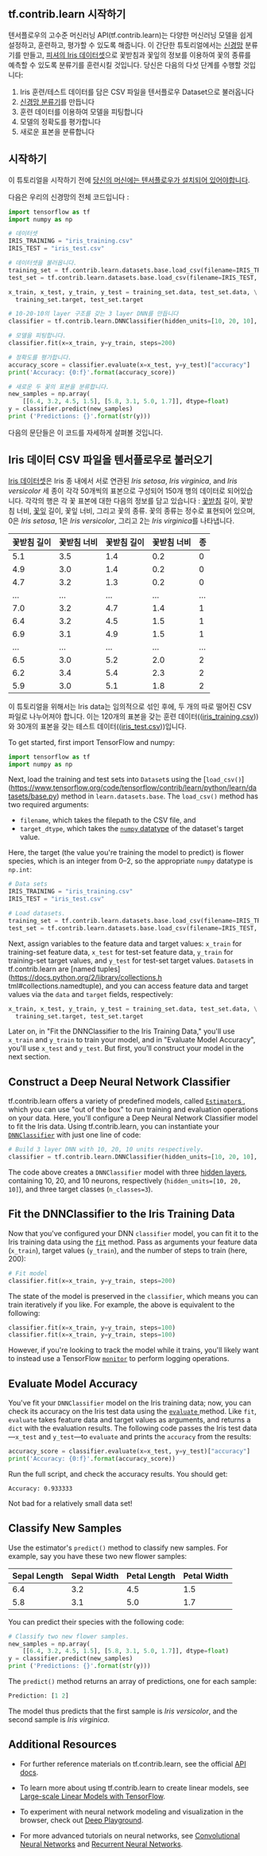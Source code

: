 ## tf.contrib.learn 시작하기

텐서플로우의 고수준 머신러닝 API(tf.contrib.learn)는 다양한 머신러닝 모델을 쉽게 설정하고, 훈련하고, 평가할 수 있도록 해줍니다. 이 간단한 튜토리얼에서는  [신경망](https://en.wikipedia.org/wiki/Artificial_neural_network) 분류기를 만들고, [피셔의 Iris 데이터셋](https://en.wikipedia.org/wiki/Iris_flower_data_set)으로 꽃받침과 꽃잎의 정보를 이용하여 꽃의 종류를 예측할 수 있도록 분류기를 훈련시킬 것입니다. 당신은 다음의 다섯 단계를 수행할 것입니다:

1. Iris 훈련/테스트 데이터를 담은 CSV 파일을 텐서플로우 Dataset으로 불러옵니다
2. [신경망 분류기](../../api_docs/python/contrib.learn.html#DNNClassifier)를 만듭니다
3. 훈련 데이터를 이용하여 모델을 피팅합니다
4. 모델의 정확도를 평가합니다
5. 새로운 표본을 분류합니다

## 시작하기

이 튜토리얼을 시작하기 전에  [당신의 머신에는 텐서플로우가 설치되어 있어야합니다](../../get_started/os_setup.html#download-and-setup).

다음은 우리의 신경망의 전체 코드입니다 :

```python
import tensorflow as tf
import numpy as np

# 데이터셋
IRIS_TRAINING = "iris_training.csv"
IRIS_TEST = "iris_test.csv"

# 데이터셋을 불러옵니다.
training_set = tf.contrib.learn.datasets.base.load_csv(filename=IRIS_TRAINING, target_dtype=np.int)
test_set = tf.contrib.learn.datasets.base.load_csv(filename=IRIS_TEST, target_dtype=np.int)

x_train, x_test, y_train, y_test = training_set.data, test_set.data, \
  training_set.target, test_set.target

# 10-20-10의 layer 구조를 갖는 3 layer DNN를 만듭니다
classifier = tf.contrib.learn.DNNClassifier(hidden_units=[10, 20, 10], n_classes=3)

# 모델을 피팅합니다.
classifier.fit(x=x_train, y=y_train, steps=200)

# 정확도를 평가합니다.
accuracy_score = classifier.evaluate(x=x_test, y=y_test)["accuracy"]
print('Accuracy: {0:f}'.format(accuracy_score))

# 새로운 두 꽃의 표본을 분류합니다.
new_samples = np.array(
    [[6.4, 3.2, 4.5, 1.5], [5.8, 3.1, 5.0, 1.7]], dtype=float)
y = classifier.predict(new_samples)
print ('Predictions: {}'.format(str(y)))
```

다음의 문단들은 이 코드를 자세하게 살펴볼 것입니다.

## Iris 데이터 CSV 파일을 텐서플로우로 불러오기

[Iris 데이터셋](https://en.wikipedia.org/wiki/Iris_flower_data_set)은 Iris 종 내에서 서로 연관된 *Iris setosa*, *Iris virginica*, and *Iris versicolor* 세 종이 각각 50개씩의 표본으로 구성되어 150개 행의 데이터로 되어있습니다. 각각의 행은 각 꽃 표본에 대한 다음의 정보를 담고 있습니다 : [꽃받침](https://en.wikipedia.org/wiki/Sepal) 길이, 꽃받침 너비, [꽃잎](https://en.wikipedia.org/wiki/Petal) 길이, 꽃잎 너비, 그리고 꽃의 종류. 꽃의 종류는 정수로 표현되어 있으며, 0은 *Iris setosa*, 1은 *Iris versicolor*, 그리고 2는 *Iris virginica*를 나타냅니다.

꽃받침 길이 | 꽃받침 너비 | 꽃받침 길이 | 꽃받침 너비 | 종
:----------- | :---------- | :----------- | :---------- | :------
5.1          | 3.5         | 1.4          | 0.2         | 0
4.9          | 3.0         | 1.4          | 0.2         | 0
4.7          | 3.2         | 1.3          | 0.2         | 0
&hellip;     | &hellip;    | &hellip;     | &hellip;    | &hellip;
7.0          | 3.2         | 4.7          | 1.4         | 1
6.4          | 3.2         | 4.5          | 1.5         | 1
6.9          | 3.1         | 4.9          | 1.5         | 1
&hellip;     | &hellip;    | &hellip;     | &hellip;    | &hellip;
6.5          | 3.0         | 5.2          | 2.0         | 2
6.2          | 3.4         | 5.4          | 2.3         | 2
5.9          | 3.0         | 5.1          | 1.8         | 2

<!-- 유의사항 : 이 문단의 나머지에서는 CSV 파일이 튜토리얼 예제 파일과 같은 경로에 있다고 가정합니다 : 만약 그렇지 않다면, 링크와 코드를 갱신하십시오. -->
이 튜토리얼을 위해서는 Iris data는 임의적으로 섞인 후에, 두 개의 따로 떨어진 CSV 파일로 나누어져야 합니다. 이는 120개의 표본을 갖는 훈련 데이터(([iris_training.csv](http://download.tensorflow.org/data/iris_training.csv)))와 30개의 표본을 갖는 테스트 데이터(([iris_test.csv](http://download.tensorflow.org/data/iris_test.csv)))입니다.

To get started, first import TensorFlow and numpy:

```python
import tensorflow as tf
import numpy as np
```

Next, load the training and test sets into `Dataset`s using the [`load_csv()`]
(https://www.tensorflow.org/code/tensorflow/contrib/learn/python/learn/datasets/base.py)  method in `learn.datasets.base`. The
`load_csv()` method has two required arguments:

*   `filename`, which takes the filepath to the CSV file, and 
*   `target_dtype`, which takes the [`numpy` datatype](http://docs.scipy.org/doc/numpy/user/basics.types.html) of the dataset's target value.

Here, the target (the value you're training the model to predict) is flower
species, which is an integer from 0&ndash;2, so the appropriate `numpy`
datatype is `np.int`:

```python
# Data sets
IRIS_TRAINING = "iris_training.csv"
IRIS_TEST = "iris_test.csv"

# Load datasets.
training_set = tf.contrib.learn.datasets.base.load_csv(filename=IRIS_TRAINING, target_dtype=np.int)
test_set = tf.contrib.learn.datasets.base.load_csv(filename=IRIS_TEST, target_dtype=np.int)
```

Next, assign variables to the feature data and target values: `x_train` for
training-set feature data, `x_test` for test-set feature data, `y_train` for
training-set target values, and `y_test` for test-set target values. `Dataset`s
in tf.contrib.learn are [named tuples](https://docs.python.org/2/library/collections.h
tml#collections.namedtuple), and you can access feature data and target values
via the `data` and `target` fields, respectively:

```python
x_train, x_test, y_train, y_test = training_set.data, test_set.data, \
  training_set.target, test_set.target
```

Later on, in "Fit the DNNClassifier to the Iris Training Data," you'll use
`x_train` and `y_train` to  train your model, and in "Evaluate Model
Accuracy", you'll use `x_test` and `y_test`. But first, you'll construct your
model in the next section.

## Construct a Deep Neural Network Classifier

tf.contrib.learn offers a variety of predefined models, called [`Estimator`s
](../../api_docs/python/contrib.learn.html#estimators),  which you can use "out
of the box" to run training and evaluation operations on your data.  Here,
you'll configure a Deep Neural Network Classifier model to fit the Iris data.
Using tf.contrib.learn, you can instantiate your
[`DNNClassifier`](../../api_docs/python/contrib.learn.html#DNNClassifier) with
just one line of code:

```python
# Build 3 layer DNN with 10, 20, 10 units respectively. 
classifier = tf.contrib.learn.DNNClassifier(hidden_units=[10, 20, 10], n_classes=3)
```

The code above creates a `DNNClassifier` model with three [hidden layers](http://stats.stackexchange.com/questions/181/how-to-choose-the-number-of-hidden-layers-and-nodes-in-a-feedforward-neural-netw), 
containing 10, 20, and 10 neurons, respectively (`hidden_units=[10, 20, 10]`), and three target
classes (`n_classes=3`).


## Fit the DNNClassifier to the Iris Training Data

Now that you've configured your DNN `classifier` model, you can fit it to the Iris training data
using the [`fit`](../../api_docs/python/contrib.learn.html#BaseEstimator.fit) 
method. Pass as arguments your feature data (`x_train`), target values
(`y_train`), and the number of steps to train (here, 200):

```python
# Fit model
classifier.fit(x=x_train, y=y_train, steps=200)
```

<!-- Style the below (up to the next section) as an aside (note?) -->

<!-- Pretty sure the following is correct, but maybe a SWE could verify? -->
The state of the model is preserved in the `classifier`, which means you can train iteratively if
you like. For example, the above is equivalent to the following:

```python
classifier.fit(x=x_train, y=y_train, steps=100)
classifier.fit(x=x_train, y=y_train, steps=100)
```

<!-- TODO: When tutorial exists for monitoring, link to it here -->
However, if you're looking to track the model while it trains, you'll likely
want to instead use a TensorFlow [`monitor`](https://www.tensorflow.org/code/tensorflow/contrib/learn/python/learn/monitors.py)
to perform logging operations.

## Evaluate Model Accuracy

You've fit your `DNNClassifier` model on the Iris training data; now, you can
check its accuracy on the Iris test data using the [`evaluate`
](../../api_docs/python/contrib.learn.html#BaseEstimator.evaluate) method.
Like `fit`, `evaluate` takes feature data and target values as
arguments, and returns a `dict` with the evaluation results. The following
code passes the Iris test data&mdash;`x_test` and `y_test`&mdash;to `evaluate`
and prints the `accuracy` from the results:

```python
accuracy_score = classifier.evaluate(x=x_test, y=y_test)["accuracy"]
print('Accuracy: {0:f}'.format(accuracy_score))
```

Run the full script, and check the accuracy results. You should get:

```
Accuracy: 0.933333
```

Not bad for a relatively small data set!

## Classify New Samples

Use the estimator's `predict()` method to classify new samples. For example,
say you have these two new flower samples:

Sepal Length | Sepal Width | Petal Length | Petal Width
:----------- | :---------- | :----------- | :----------
6.4          | 3.2         | 4.5          | 1.5
5.8          | 3.1         | 5.0          | 1.7        

You can predict their species with the following code:

```python
# Classify two new flower samples.
new_samples = np.array(
    [[6.4, 3.2, 4.5, 1.5], [5.8, 3.1, 5.0, 1.7]], dtype=float)
y = classifier.predict(new_samples)
print ('Predictions: {}'.format(str(y)))
```

The `predict()` method returns an array of predictions, one for each sample:

```python
Prediction: [1 2]
```

The model thus predicts that the first sample is *Iris versicolor*, and the
second sample is *Iris virginica*.

## Additional Resources

* For further reference materials on tf.contrib.learn, see the official
[API docs](../../api_docs/python/contrib.learn.md).

<!-- David, will the below be live when this tutorial is released? -->
* To learn more about using tf.contrib.learn to create linear models, see 
[Large-scale Linear Models with TensorFlow](../linear/).

* To experiment with neural network modeling and visualization in the browser,
check out [Deep Playground](http://playground.tensorflow.org/).

* For more advanced tutorials on neural networks, see [Convolutional Neural
Networks](../deep_cnn/) and [Recurrent Neural Networks](../recurrent/).
